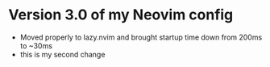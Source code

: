 # Version 3.0 of my Neovim config

- Moved properly to lazy.nvim and brought startup time down from 200ms to ~30ms
- this is my second change
